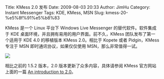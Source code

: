 Title: KMess 2.0 发布
Date: 2009-08-03 20:33
Author: JimHu
Category: Instant Messenger
Tags: KDE, KMess, MSN
Slug: kmess-20-%e5%8f%91%e5%b8%83

KMess 是一个 Linux 平台下 Windows Live Messenger 的替代软件。软件集成于
KDE 桌面环境，并且拥有易用的用户界面。前不久，KMess
团队发布了第一个适用于 KDE 4.0 的移植版本 KMess 2.0。相比于 Kopete 或者
Pidgin，KMess 专注于 MSN 即时通讯协议，如果仅仅使用
MSN，那么非常值得一试。  

![](http://kmess.org/screenshots/kmess2.0/mainwindow-small.png)

相比之前的 1.5.2 版本，2.0 版本更新了众多内容，具体请参阅 KMess
官方网站上面的一篇 [An introduction to
2.0](http://kmess.org/screenshots/)。
